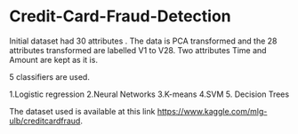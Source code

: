 # Credit-Card-Fraud-Detection
Initial dataset had 30 attributes . The data is PCA transformed and the 28 attributes transformed are labelled V1 to V28. Two attributes Time and Amount are kept as it is.

5 classifiers are used.

1.Logistic regression
2.Neural Networks
3.K-means
4.SVM
5. Decision Trees

The dataset used is available at this link https://www.kaggle.com/mlg-ulb/creditcardfraud.
